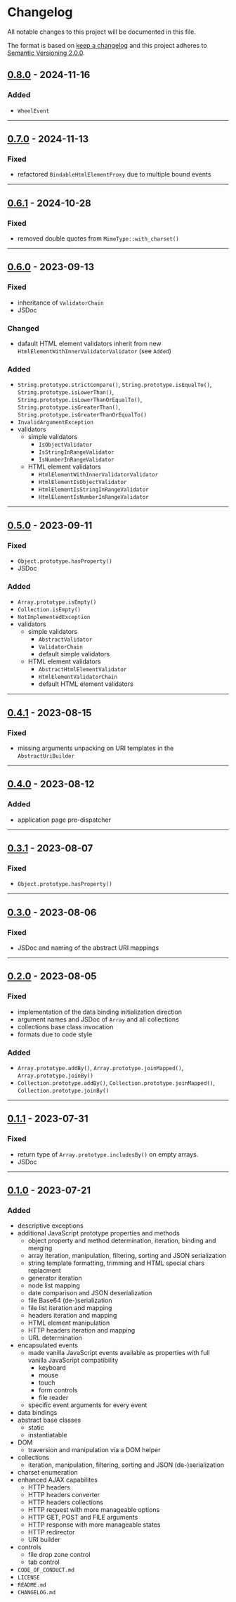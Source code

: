 # Changelog

All notable changes to this project will be documented in this file.

The format is based on [keep a changelog][xtlink-keep-a-changelog]
and this project adheres to [Semantic Versioning 2.0.0][xtlink-semantic-versioning].

## [0.8.0] - 2024-11-16

### Added

* `WheelEvent`

[0.8.0]: https://github.com/codekandis/jotunheim/compare/0.7.0...0.8.0

---
## [0.7.0] - 2024-11-13

### Fixed

* refactored `BindableHtmlElementProxy` due to multiple bound events

[0.7.0]: https://github.com/codekandis/jotunheim/compare/0.6.1...0.7.0

---
## [0.6.1] - 2024-10-28

### Fixed

* removed double quotes from `MimeType::with_charset()`

[0.6.1]: https://github.com/codekandis/jotunheim/compare/0.6.0...0.6.1

---
## [0.6.0] - 2023-09-13

### Fixed

* inheritance of `ValidatorChain`
* JSDoc

### Changed

* dafault HTML element validators inherit from new `HtmlElementWithInnerValidatorValidator` (see `Added`)

### Added

* `String.prototype.strictCompare()`, `String.prototype.isEqualTo()`, `String.prototype.isLowerThan()`, `String.prototype.isLowerThanOrEqualTo()`, `String.prototype.isGreaterThan()`, `String.prototype.isGreaterThanOrEqualTo()`
* `InvalidArgumentException`
* validators
  * simple validators
    * `IsObjectValidator`
    * `IsStringInRangeValidator`
    * `IsNumberInRangeValidator`
  * HTML element validators
    * `HtmlElementWithInnerValidatorValidator`
    * `HtmlElementIsObjectValidator`
    * `HtmlElementIsStringInRangeValidator`
    * `HtmlElementIsNumberInRangeValidator`

[0.6.0]: https://github.com/codekandis/jotunheim/compare/0.5.0...0.6.0

---
## [0.5.0] - 2023-09-11

### Fixed

* `Object.prototype.hasProperty()`
* JSDoc

### Added

* `Array.prototype.isEmpty()`
* `Collection.isEmpty()`
* `NotImplementedException`
* validators
  * simple validators
    * `AbstractValidator`
    * `ValidatorChain`
    * default simple validators
  * HTML element validators
    * `AbstractHtmlElementValidator`
    * `HtmlElementValidatorChain`
    * default HTML element validators

[0.5.0]: https://github.com/codekandis/jotunheim/compare/0.4.1...0.5.0

---
## [0.4.1] - 2023-08-15

### Fixed

* missing arguments unpacking on URI templates in the `AbstractUriBuilder`

[0.4.1]: https://github.com/codekandis/jotunheim/compare/0.4.0...0.4.1

---
## [0.4.0] - 2023-08-12

### Added

* application page pre-dispatcher

[0.4.0]: https://github.com/codekandis/jotunheim/compare/0.3.1...0.4.0

---
## [0.3.1] - 2023-08-07

### Fixed

* `Object.prototype.hasProperty()`

[0.3.1]: https://github.com/codekandis/jotunheim/compare/0.3.0...0.3.1

---
## [0.3.0] - 2023-08-06

### Fixed

* JSDoc and naming of the abstract URI mappings

[0.3.0]: https://github.com/codekandis/jotunheim/compare/0.2.0...0.3.0

---
## [0.2.0] - 2023-08-05

### Fixed

* implementation of the data binding initialization direction
* argument names and JSDoc of `Array` and all collections
* collections base class invocation
* formats due to code style

### Added

* `Array.prototype.addBy()`, `Array.prototype.joinMapped()`, `Array.prototype.joinBy()`
* `Collection.prototype.addBy()`, `Collection.prototype.joinMapped()`, `Collection.prototype.joinBy()`

[0.2.0]: https://github.com/codekandis/jotunheim/compare/0.1.1...0.2.0

---
## [0.1.1] - 2023-07-31

### Fixed

* return type of `Array.prototype.includesBy()` on empty arrays.
* JSDoc

[0.1.1]: https://github.com/codekandis/jotunheim/compare/0.1.0...0.1.1

---
## [0.1.0] - 2023-07-21

### Added

* descriptive exceptions
* additional JavaScript prototype properties and methods
  * object property and method determination, iteration, binding and merging
  * array iteration, manipulation, filtering, sorting and JSON serialization
  * string template formatting, trimming and HTML special chars replacment
  * generator iteration
  * node list mapping
  * date comparison and JSON deserialization
  * file Base64 (de-)serialization
  * file list iteration and mapping
  * headers iteration and mapping
  * HTML element manipulation
  * HTTP headers iteration and mapping
  * URL determination
* encapsulated events
  * made vanilla JavaScript events available as properties with full vanilla JavaScript compatibility
    * keyboard
    * mouse
    * touch
    * form controls
    * file reader
  * specific event arguments for every event
* data bindings
* abstract base classes
  * static
  * instantiatable
* DOM
  * traversion and manipulation via a DOM helper
* collections
  * iteration, manipulation, filtering, sorting and JSON (de-)serialization
* charset enumeration
* enhanced AJAX capabilites
  * HTTP headers
  * HTTP headers converter
  * HTTP headers collections
  * HTTP request with more manageable options
  * HTTP GET, POST and FILE arguments
  * HTTP response with more manageable states
  * HTTP redirector
  * URI builder
* controls
    * file drop zone control
    * tab control
* `CODE_OF_CONDUCT.md`
* `LICENSE`
* `README.md`
* `CHANGELOG.md`

[0.1.0]: https://github.com/codekandis/jotunheim/tree/0.1.0



[xtlink-keep-a-changelog]: http://keepachangelog.com/en/1.1.0/
[xtlink-semantic-versioning]: http://semver.org/spec/v2.0.0.html
